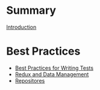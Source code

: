 # Summary

[Introduction](./introduction.md)

# Best Practices

- [Best Practices for Writing Tests](./api-tests.md)
- [Redux and Data Management](./redux.md)
- [Repositores](./repositories.md)
